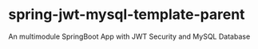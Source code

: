 # spring-jwt-mysql-template-parent
An multimodule SpringBoot App with JWT Security and MySQL Database
